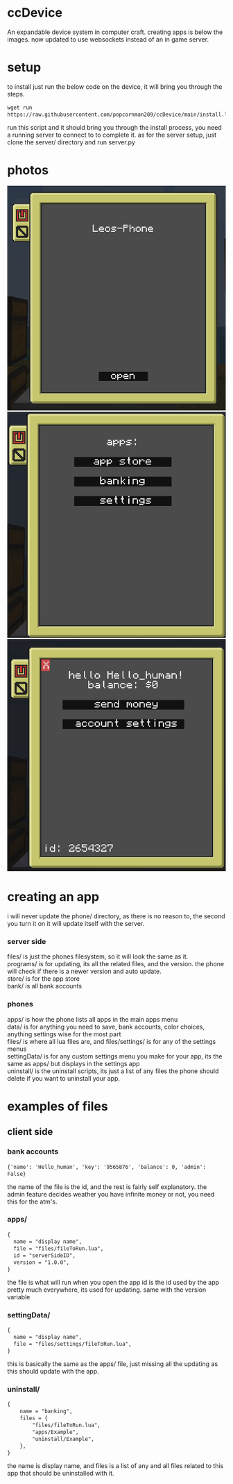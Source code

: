 # ccDevice
An expandable device system in computer craft. creating apps is below the images. now updated to use websockets instead of an in game server.

# setup
to install just run the below code on the device, it will bring you through the steps.
```
wget run https://raw.githubusercontent.com/popcornman209/ccDevice/main/install.lua
```
run this script and it should bring you through the install process, you need a running server to connect to to complete it.
as for the server setup, just clone the server/ directory and run server.py

# photos
![rando image](photos/phone1.png)
![other rando image](photos/phone2.png)
![another rando image](photos/phone3.png)

# creating an app
i will never update the phone/ directory, as there is no reason to, the second you turn it on it will update itself with the server.

### server side
files/ is just the phones filesystem, so it will look the same as it.<br />
programs/ is for updating, its all the related files, and the version. the phone will check if there is a newer version and auto update.<br />
store/ is for the app store<br />
bank/ is all bank accounts<br />

### phones
apps/ is how the phone lists all apps in the main apps menu<br />
data/ is for anything you need to save, bank accounts, color choices, anything settings wise for the most part<br />
files/ is where all lua files are, and files/settings/ is for any of the settings menus<br />
settingData/ is for any custom settings menu you make for your app, its the same as apps/ but displays in the settings app<br />
uninstall/ is the uninstall scripts, its just a list of any files the phone should delete if you want to uninstall your app.<br />

# examples of files
## client side
### bank accounts
```
{'name': 'Hello_human', 'key': '9565876', 'balance': 0, 'admin': False}
```
the name of the file is the id, and the rest is fairly self explanatory. the admin feature decides weather you have infinite money or not, you need this for the atm's.

### apps/
```
{
  name = "display name",
  file = "files/fileToRun.lua",
  id = "serverSideID",
  version = "1.0.0",
}
```
the file is what will run when you open the app
id is the id used by the app pretty much everywhere, its used for updating. same with the version variable

### settingData/
```
{
  name = "display name",
  file = "files/settings/fileToRun.lua",
}
```
this is basically the same as the apps/ file, just missing all the updating as this should update with the app.

### uninstall/
```
{
    name = "banking",
    files = {
        "files/fileToRun.lua",
        "apps/Example",
        "uninstall/Example",
    },
}
```
the name is display name, and files is a list of any and all files related to this app that should be uninstalled with it.
